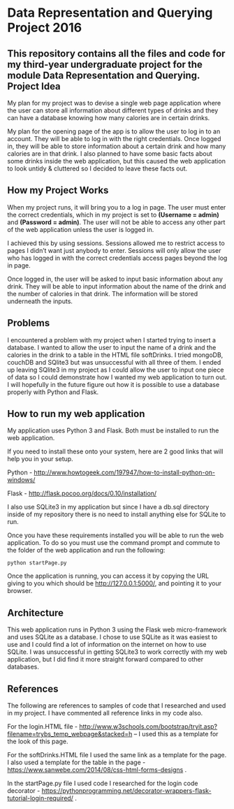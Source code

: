 **Data Representation and Querying Project 2016**
===
This repository contains all the files and code for my third-year undergraduate project for the module Data Representation and Querying.
Project Idea
---
My plan for my project was to devise a single web page application where the user can store all information about different types of drinks and they can have a database knowing how many calories are in certain drinks.

My plan for the opening page of the app is to allow the user to log in to an account. They will be able to log in with the right credentials. Once logged in, they will be able to store information about a certain drink and how many calories are in that drink. I also planned to have some basic facts about some drinks inside the web application, but this caused the web application to look untidy & cluttered so I decided to leave these facts out.

How my Project Works
---
When my project runs, it will bring you to a log in page. The user must enter the correct credentials, which in my project is set to **(Username = admin)** and **(Password = admin)**. The user will not be able to access any other part of the web application unless the user is logged in.

I achieved this by using sessions. Sessions allowed me to restrict access to pages I didn’t want just anybody to enter. Sessions will only allow the user who has logged in with the correct credentials access pages beyond the log in page.

Once logged in, the user will be asked to input basic information about any drink. They will be able to input information about the name of the drink and the number of calories in that drink. The information will be stored underneath the inputs.

Problems
---
I encountered a problem with my project when I started trying to insert a database. I wanted to allow the user to input the name of a drink and the calories in the drink to a table in the HTML file softDrinks. I tried mongoDB, couchDB and SQlite3 but was unsuccessful with all three of them. I ended up leaving SQlite3 in my project as I could allow the user to input one piece of data so I could demonstrate how I wanted my web application to turn out. I will hopefully in the future figure out how it is possible to use a database properly with Python and Flask.

How to run my web application
---
My application uses Python 3 and Flask. Both must be installed to run the web application.

If you need to install these onto your system, here are 2 good links that will help you in your setup.

Python - http://www.howtogeek.com/197947/how-to-install-python-on-windows/

Flask - http://flask.pocoo.org/docs/0.10/installation/

I also use SQLite3 in my application but since I have a db.sql directory inside of my repository there is no need to install anything else for SQLite to run.

Once you have these requirements installed you will be able to run the web application. To do so you must use the command prompt and commute to the folder of the web application and run the following:

```
python startPage.py
```

Once the application is running, you can access it by copying the URL giving to you which should be http://127.0.0.1:5000/, and pointing it to your browser.

Architecture
---
This web application runs in Python 3 using the Flask web micro-framework and uses SQLite as a database. I chose to use SQLite as it was easiest to use and I could find a lot of information on the internet on how to use SQLite. I was unsuccessful in getting SQLite3 to work correctly with my web application, but I did find it more straight forward compared to other databases.

References
---
The following are references to samples of code that I researched and used in my project. I have commented all reference links in my code also.

For the login.HTML file - http://www.w3schools.com/bootstrap/tryit.asp?filename=trybs_temp_webpage&stacked=h – I used this as a template for the look of this page.

For the softDrinks.HTML file I used the same link as a template for the page. I also used a template for the table in the page - https://www.sanwebe.com/2014/08/css-html-forms-designs .

In the startPage.py file I used code I researched for the login code decorator - https://pythonprogramming.net/decorator-wrappers-flask-tutorial-login-required/ .

